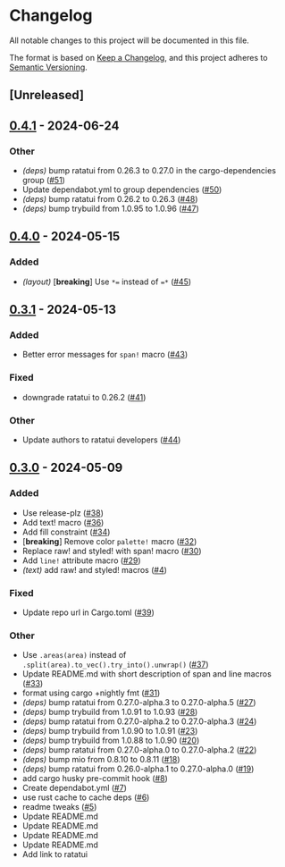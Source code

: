 # Changelog
All notable changes to this project will be documented in this file.

The format is based on [Keep a Changelog](https://keepachangelog.com/en/1.0.0/),
and this project adheres to [Semantic Versioning](https://semver.org/spec/v2.0.0.html).

## [Unreleased]

## [0.4.1](https://github.com/ratatui-org/ratatui-macros/compare/v0.4.0...v0.4.1) - 2024-06-24

### Other
- *(deps)* bump ratatui from 0.26.3 to 0.27.0 in the cargo-dependencies group ([#51](https://github.com/ratatui-org/ratatui-macros/pull/51))
- Update dependabot.yml to group dependencies ([#50](https://github.com/ratatui-org/ratatui-macros/pull/50))
- *(deps)* bump ratatui from 0.26.2 to 0.26.3 ([#48](https://github.com/ratatui-org/ratatui-macros/pull/48))
- *(deps)* bump trybuild from 1.0.95 to 1.0.96 ([#47](https://github.com/ratatui-org/ratatui-macros/pull/47))

## [0.4.0](https://github.com/ratatui-org/ratatui-macros/compare/v0.3.1...v0.4.0) - 2024-05-15

### Added
- *(layout)* [**breaking**] Use `*=` instead of `=*` ([#45](https://github.com/ratatui-org/ratatui-macros/pull/45))

## [0.3.1](https://github.com/ratatui-org/ratatui-macros/compare/v0.3.0...v0.3.1) - 2024-05-13

### Added
- Better error messages for `span!` macro ([#43](https://github.com/ratatui-org/ratatui-macros/pull/43))

### Fixed
- downgrade ratatui to 0.26.2 ([#41](https://github.com/ratatui-org/ratatui-macros/pull/41))

### Other
- Update authors to ratatui developers ([#44](https://github.com/ratatui-org/ratatui-macros/pull/44))

## [0.3.0](https://github.com/ratatui-org/ratatui-macros/compare/v0.2.4...v0.3.0) - 2024-05-09

### Added
- Use release-plz ([#38](https://github.com/ratatui-org/ratatui-macros/pull/38))
- Add text! macro ([#36](https://github.com/ratatui-org/ratatui-macros/pull/36))
- Add fill constraint ([#34](https://github.com/ratatui-org/ratatui-macros/pull/34))
- [**breaking**] Remove color `palette!` macro ([#32](https://github.com/ratatui-org/ratatui-macros/pull/32))
- Replace raw! and styled! with span! macro ([#30](https://github.com/ratatui-org/ratatui-macros/pull/30))
- Add `line!` attribute macro ([#29](https://github.com/ratatui-org/ratatui-macros/pull/29))
- *(text)* add raw! and styled! macros ([#4](https://github.com/ratatui-org/ratatui-macros/pull/4))

### Fixed
- Update repo url in Cargo.toml ([#39](https://github.com/ratatui-org/ratatui-macros/pull/39))

### Other
- Use `.areas(area)` instead of `.split(area).to_vec().try_into().unwrap()` ([#37](https://github.com/ratatui-org/ratatui-macros/pull/37))
- Update README.md with short description of span and line macros ([#33](https://github.com/ratatui-org/ratatui-macros/pull/33))
- format using cargo +nightly fmt ([#31](https://github.com/ratatui-org/ratatui-macros/pull/31))
- *(deps)* bump ratatui from 0.27.0-alpha.3 to 0.27.0-alpha.5 ([#27](https://github.com/ratatui-org/ratatui-macros/pull/27))
- *(deps)* bump trybuild from 1.0.91 to 1.0.93 ([#28](https://github.com/ratatui-org/ratatui-macros/pull/28))
- *(deps)* bump ratatui from 0.27.0-alpha.2 to 0.27.0-alpha.3 ([#24](https://github.com/ratatui-org/ratatui-macros/pull/24))
- *(deps)* bump trybuild from 1.0.90 to 1.0.91 ([#23](https://github.com/ratatui-org/ratatui-macros/pull/23))
- *(deps)* bump trybuild from 1.0.88 to 1.0.90 ([#20](https://github.com/ratatui-org/ratatui-macros/pull/20))
- *(deps)* bump ratatui from 0.27.0-alpha.0 to 0.27.0-alpha.2 ([#22](https://github.com/ratatui-org/ratatui-macros/pull/22))
- *(deps)* bump mio from 0.8.10 to 0.8.11 ([#18](https://github.com/ratatui-org/ratatui-macros/pull/18))
- *(deps)* bump ratatui from 0.26.0-alpha.1 to 0.27.0-alpha.0 ([#19](https://github.com/ratatui-org/ratatui-macros/pull/19))
- add cargo husky pre-commit hook ([#8](https://github.com/ratatui-org/ratatui-macros/pull/8))
- Create dependabot.yml ([#7](https://github.com/ratatui-org/ratatui-macros/pull/7))
- use rust cache to cache deps ([#6](https://github.com/ratatui-org/ratatui-macros/pull/6))
- readme tweaks ([#5](https://github.com/ratatui-org/ratatui-macros/pull/5))
- Update README.md
- Update README.md
- Update README.md
- Update README.md
- Add link to ratatui
